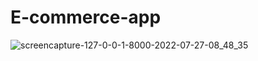 # E-commerce-app

![screencapture-127-0-0-1-8000-2022-07-27-08_48_35](https://user-images.githubusercontent.com/98340717/181154115-78c1d162-350d-4d4c-b0cb-b8ac43ee9a16.png)

